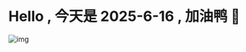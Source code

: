 
# Hello , 今天是 2025-6-16 , 加油鸭 🤭

![img](https://v1.jinrishici.com/all.svg?font-size=18&spacing=4)

